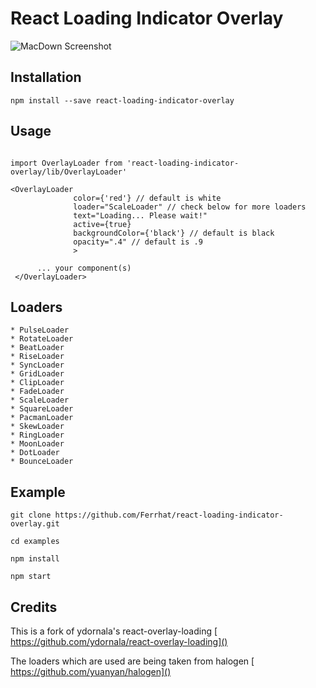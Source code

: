 # React Loading Indicator Overlay

![MacDown Screenshot](https://goo.gl/Jbd4Et)

## Installation

```
npm install --save react-loading-indicator-overlay
```

## Usage
```

import OverlayLoader from 'react-loading-indicator-overlay/lib/OverlayLoader'

<OverlayLoader 
              color={'red'} // default is white
              loader="ScaleLoader" // check below for more loaders
              text="Loading... Please wait!" 
              active={true} 
              backgroundColor={'black'} // default is black
              opacity=".4" // default is .9  
              >
              
      ... your component(s)
 </OverlayLoader>
```


## Loaders

```
* PulseLoader
* RotateLoader
* BeatLoader
* RiseLoader
* SyncLoader
* GridLoader
* ClipLoader
* FadeLoader
* ScaleLoader
* SquareLoader
* PacmanLoader
* SkewLoader
* RingLoader
* MoonLoader
* DotLoader
* BounceLoader
```

## Example

```
git clone https://github.com/Ferrhat/react-loading-indicator-overlay.git

cd examples

npm install

npm start

```

## Credits

This is a fork of ydornala's react-overlay-loading
[ https://github.com/ydornala/react-overlay-loading]()

The loaders which are used are being taken from halogen
[ https://github.com/yuanyan/halogen]()
